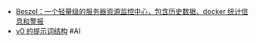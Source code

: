 - [Beszel：一个轻量级的服务器资源监控中心，包含历史数据、docker 统计信息和警报](https://github.com/henrygd/beszel)
- [v0 的提示词结构](https://x.com/dotey/status/1851754723335962718) #AI